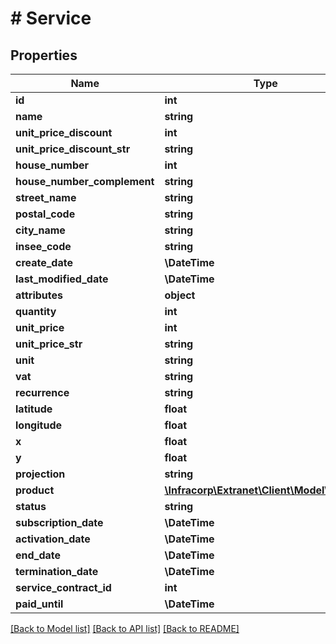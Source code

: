 # # Service

## Properties

Name | Type | Description | Notes
------------ | ------------- | ------------- | -------------
**id** | **int** |  | [optional]
**name** | **string** |  | [optional]
**unit_price_discount** | **int** |  | [optional]
**unit_price_discount_str** | **string** |  | [optional]
**house_number** | **int** |  | [optional]
**house_number_complement** | **string** |  | [optional]
**street_name** | **string** |  | [optional]
**postal_code** | **string** |  | [optional]
**city_name** | **string** |  | [optional]
**insee_code** | **string** |  | [optional]
**create_date** | **\DateTime** |  | [optional]
**last_modified_date** | **\DateTime** |  | [optional]
**attributes** | **object** |  | [optional]
**quantity** | **int** |  | [optional]
**unit_price** | **int** |  | [optional]
**unit_price_str** | **string** |  | [optional]
**unit** | **string** |  | [optional]
**vat** | **string** |  | [optional]
**recurrence** | **string** |  | [optional]
**latitude** | **float** |  | [optional]
**longitude** | **float** |  | [optional]
**x** | **float** |  | [optional]
**y** | **float** |  | [optional]
**projection** | **string** |  | [optional]
**product** | [**\Infracorp\Extranet\Client\Model\Product**](Product.md) |  | [optional]
**status** | **string** |  | [optional]
**subscription_date** | **\DateTime** |  | [optional]
**activation_date** | **\DateTime** |  | [optional]
**end_date** | **\DateTime** |  | [optional]
**termination_date** | **\DateTime** |  | [optional]
**service_contract_id** | **int** |  | [optional]
**paid_until** | **\DateTime** |  | [optional]

[[Back to Model list]](../../README.md#models) [[Back to API list]](../../README.md#endpoints) [[Back to README]](../../README.md)
